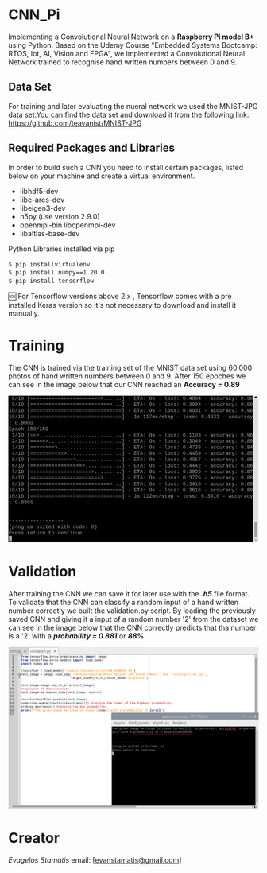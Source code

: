 # CNN_Pi
Implementing a Convolutional Neural Network on a **Raspberry Pi model B+** using Python. Based on the Udemy Course "Embedded Systems Bootcamp: RTOS, Iot, AI, Vision and FPGA", we implemented a Convolutional Neural Network trained to recognise hand written numbers between 0 and 9.

## Data Set
For training and later evaluating the nueral network we used the MNIST-JPG data set.You can find the data set and download it from the following link:
https://github.com/teavanist/MNIST-JPG

## Required Packages and Libraries
In order to build such a CNN you need to install certain packages, listed below on your machine and create a virtual environment. 
- libhdf5-dev
- libc-ares-dev
- libeigen3-dev
- h5py (use version 2.9.0)
- openmpi-bin libopenmpi-dev
- libaltlas-base-dev

Python Libraries installed via pip
```sh
$ pip installvirtualenv
$ pip install numpy==1.20.0
$ pip install tensorflow
```
🆘 For Tensorflow versions above 2.x , Tensorflow comes with a pre installed Keras version so it's not necessary to download and install it manually.

# Training 
The CNN is trained via the training set of the MNIST data set using 60.000 photos of hand written numbers between 0 and 9. After 150 epoches we can see in the image below that our CNN reached an **Accuracy = 0.89**

<img src="https://github.com/VaggStamatis/CNN_Pi/blob/main/epoch%20and%20accuracy.png" width="800">

# Validation
After training the CNN we can save it for later use with the **_.h5_** file format. To validate that the CNN can classify a random input of a hand written number correctly we built the validation.py script. By loading the previously saved CNN and giving it a input of a random number '2' from the dataset we can see in the image below that the CNN correctly predicts that tha number is a '2' with a **_probability = 0.881_** or **_88%_**

<img src= "https://github.com/VaggStamatis/CNN_Pi/blob/main/validation.png" width="800">

# Creator 
*Evagelos Stamatis* email: [evanstamatis@gmail.com]